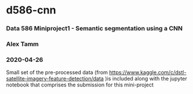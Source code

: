 # d586-cnn   
### Data 586 Miniproject1 - Semantic segmentation using a CNN   
### Alex Tamm   
### 2020-04-26   

Small set of the pre-processed data (from https://www.kaggle.com/c/dstl-satellite-imagery-feature-detection/data )is included along with the jupyter notebook that comprises the submission for this mini-project 

